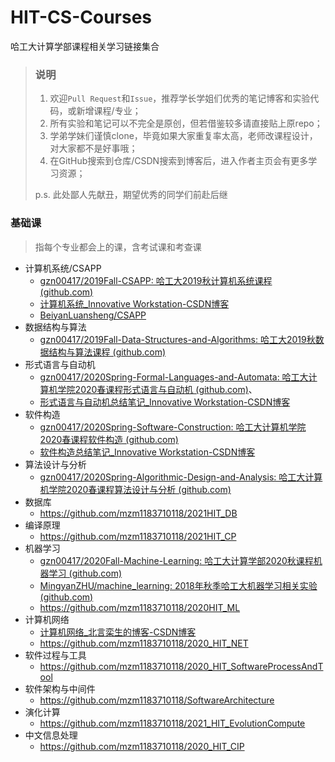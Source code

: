 # HIT-CS-Courses

哈工大计算学部课程相关学习链接集合

> ### 说明
> 1. 欢迎`Pull Request`和`Issue`，推荐学长学姐们优秀的笔记博客和实验代码，或新增课程/专业；
> 2. 所有实验和笔记可以不完全是原创，但若借鉴较多请直接贴上原repo；
> 3. 学弟学妹们谨慎clone，毕竟如果大家重复率太高，老师改课程设计，对大家都不是好事哦；
> 4. 在GitHub搜索到仓库/CSDN搜索到博客后，进入作者主页会有更多学习资源；
>
> p.s. 此处鄙人先献丑，期望优秀的同学们前赴后继

### 基础课

> 指每个专业都会上的课，含考试课和考查课

- 计算机系统/CSAPP
	- [gzn00417/2019Fall-CSAPP: 哈工大2019秋计算机系统课程 (github.com)](https://github.com/gzn00417/2019Fall-CSAPP)
	- [计算机系统_Innovative Workstation-CSDN博客](https://blog.csdn.net/gzn00417/category_9707655.html)
	- [BeiyanLuansheng/CSAPP](https://github.com/BeiyanLuansheng/CSAPP)
- 数据结构与算法
	- [gzn00417/2019Fall-Data-Structures-and-Algorithms: 哈工大2019秋数据结构与算法课程 (github.com)](https://github.com/gzn00417/2019Fall-Data-Structures-and-Algorithms)
- 形式语言与自动机
	- [gzn00417/2020Spring-Formal-Languages-and-Automata: 哈工大计算机学院2020春课程形式语言与自动机 (github.com)](https://github.com/gzn00417/2020Spring-Formal-Languages-and-Automata)、
	- [形式语言与自动机总结笔记_Innovative Workstation-CSDN博客](https://blog.csdn.net/gzn00417/article/details/106885612)
- 软件构造
	- [gzn00417/2020Spring-Software-Construction: 哈工大计算机学院2020春课程软件构造 (github.com)](https://github.com/gzn00417/2020Spring-Software-Construction)
	- [软件构造总结笔记_Innovative Workstation-CSDN博客](https://blog.csdn.net/gzn00417/article/details/107017572)
- 算法设计与分析
	- [gzn00417/2020Spring-Algorithmic-Design-and-Analysis: 哈工大计算机学院2020春课程算法设计与分析 (github.com)](https://github.com/gzn00417/2020Spring-Algorithmic-Design-and-Analysis)
- 数据库
  - https://github.com/mzm1183710118/2021HIT_DB
- 编译原理
  - https://github.com/mzm1183710118/2021HIT_CP
- 机器学习
	- [gzn00417/2020Fall-Machine-Learning: 哈工大计算学部2020秋课程机器学习 (github.com)](https://github.com/gzn00417/2020Fall-Machine-Learning)
	- [MingyanZHU/machine_learning: 2018年秋季哈工大机器学习相关实验 (github.com)](https://github.com/MingyanZHU/machine_learning)
  - https://github.com/mzm1183710118/2020HIT_ML
- 计算机网络
	- [计算机网络_北言栾生的博客-CSDN博客](https://blog.csdn.net/weixin_44940258/category_10644107.html)
	- https://github.com/mzm1183710118/2020_HIT_NET
- 软件过程与工具
  - https://github.com/mzm1183710118/2020_HIT_SoftwareProcessAndTool
- 软件架构与中间件
  - https://github.com/mzm1183710118/SoftwareArchitecture
- 演化计算
  - https://github.com/mzm1183710118/2021_HIT_EvolutionCompute
- 中文信息处理
  - https://github.com/mzm1183710118/2020_HIT_CIP
